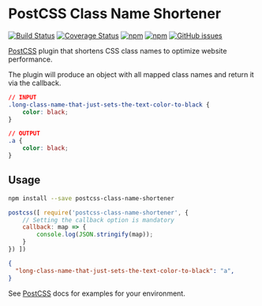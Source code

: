 # PostCSS Class Name Shortener
[![Build Status](https://img.shields.io/travis/com/mbrandau/postcss-class-name-shortener/master.svg)](https://travis-ci.com/mbrandau/postcss-class-name-shortener) [![Coverage Status](https://img.shields.io/coveralls/github/mbrandau/postcss-class-name-shortener.svg)](https://coveralls.io/github/mbrandau/postcss-class-name-shortener?branch=master) [![npm](https://img.shields.io/npm/v/postcss-class-name-shortener.svg)](https://www.npmjs.com/package/postcss-class-name-shortener) [![npm](https://img.shields.io/npm/dt/postcss-class-name-shortener.svg)](https://www.npmjs.com/package/postcss-class-name-shortener) [![GitHub issues](https://img.shields.io/github/issues/mbrandau/postcss-class-name-shortener.svg)](https://github.com/mbrandau/postcss-class-name-shortener/issues)

[PostCSS] plugin that shortens CSS class names to optimize website performance.

The plugin will produce an object with all mapped class names and return it via the callback.

[PostCSS]: https://github.com/postcss/postcss

```css
// INPUT
.long-class-name-that-just-sets-the-text-color-to-black {
    color: black;
}
```

```css
// OUTPUT
.a {
    color: black;
}
```

## Usage

```bash
npm install --save postcss-class-name-shortener
```

```js
postcss([ require('postcss-class-name-shortener', {
    // Setting the callback option is mandatory
    callback: map => {
        console.log(JSON.stringify(map));
    }
}) ])
```
```json
{
  "long-class-name-that-just-sets-the-text-color-to-black": "a",
}
```

See [PostCSS] docs for examples for your environment.
